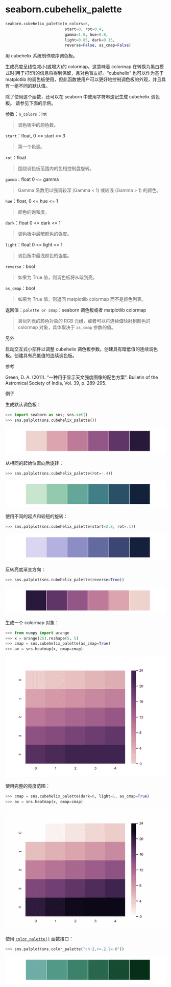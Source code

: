 # seaborn.cubehelix_palette

```python
seaborn.cubehelix_palette(n_colors=6, 
                          start=0, rot=0.4, 
                          gamma=1.0, hue=0.8, 
                          light=0.85, dark=0.15, 
                          reverse=False, as_cmap=False)
```

用 cubehelix 系统制作顺序调色板。

生成亮度呈线性减小(或增大)的 colormap。这意味着 colormap 在转换为黑白模式时(用于打印)的信息将得到保留，且对色盲友好。“cubehelix” 也可以作为基于 matplotlib 的调色板使用，但此函数使用户可以更好地控制调色板的外观，并且具有一组不同的默认值。

除了使用这个函数，还可以在 seaborn 中使用字符串速记生成 cubehelix 调色板。 请参见下面的示例。

参数：`n_colors`：int

> 调色板中的颜色数。

`start`：float, 0 &lt;= start &lt;= 3

> 第一个色调。

`rot`：float

> 围绕调色板范围内的色相控制盘旋转。

`gamma`：float 0 &lt;= gamma

> Gamma 系数用以强调较深 (Gamma < 1) 或较浅 (Gamma > 1) 的颜色。

`hue`：float, 0 &lt;= hue &lt;= 1

> 颜色的饱和度。

`dark`：float 0 &lt;= dark &lt;= 1

> 调色板中最暗颜色的强度。

`light`：float 0 &lt;= light &lt;= 1

> 调色板中最浅颜色的强度。

`reverse`：bool

> 如果为 True 值，则调色板将从暗到亮。

`as_cmap`：bool

> 如果为 True 值，则返回 matplotlib colormap 而不是颜色列表。


返回值：`palette or cmap`：seaborn 调色板或者 matplotlib colormap

> 类似列表的颜色对象的 RGB 元组，或者可以将连续值映射到颜色的 colormap 对象，具体取决于 `as_cmap` 参数的值。



另外

启动交互式小部件以调整 cubehelix 调色板参数。创建具有暗低值的连续调色板。创建具有亮低值的连续调色板。

参考

Green, D. A. (2011). “一种用于显示天文强度图像的配色方案”. Bulletin of the Astromical Society of India, Vol. 39, p. 289-295.

例子

生成默认调色板：

```py
>>> import seaborn as sns; sns.set()
>>> sns.palplot(sns.cubehelix_palette())

```

<img src="https://raw.githubusercontent.com/HG1227/image/master/img_tuchuang/20200512110313.jpg"/>

从相同的起始位置向后旋转：

```py
>>> sns.palplot(sns.cubehelix_palette(rot=-.4))

```

<img src="https://raw.githubusercontent.com/HG1227/image/master/img_tuchuang/20200512110334.jpg"/>

使用不同的起点和较短的旋转：

```py
>>> sns.palplot(sns.cubehelix_palette(start=2.8, rot=.1))

```

<img src="https://raw.githubusercontent.com/HG1227/image/master/img_tuchuang/20200512110355.jpg"/>

反转亮度渐变方向：

```py
>>> sns.palplot(sns.cubehelix_palette(reverse=True))

```

<img src="https://raw.githubusercontent.com/HG1227/image/master/img_tuchuang/20200512110656.jpg"/>

生成一个 colormap 对象：

```py
>>> from numpy import arange
>>> x = arange(25).reshape(5, 5)
>>> cmap = sns.cubehelix_palette(as_cmap=True)
>>> ax = sns.heatmap(x, cmap=cmap)

```

<img src="https://raw.githubusercontent.com/HG1227/image/master/img_tuchuang/20200512110711.jpg"/>

使用完整的亮度范围：

```py
>>> cmap = sns.cubehelix_palette(dark=0, light=1, as_cmap=True)
>>> ax = sns.heatmap(x, cmap=cmap)

```

<img src="https://raw.githubusercontent.com/HG1227/image/master/img_tuchuang/20200512110731.jpg"/>

使用 [`color_palette()`](seaborn.color_palette.html#seaborn.color_palette "seaborn.color_palette") 函数接口：

```py
>>> sns.palplot(sns.color_palette("ch:2,r=.2,l=.6"))

```

<img src="https://raw.githubusercontent.com/HG1227/image/master/img_tuchuang/20200512110749.jpg"/>